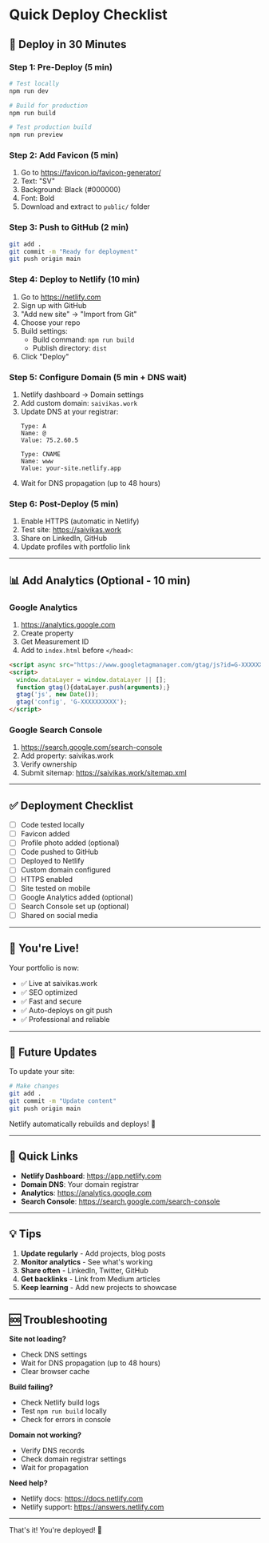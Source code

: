 # Quick Deploy Checklist

## 🚀 Deploy in 30 Minutes

### Step 1: Pre-Deploy (5 min)
```bash
# Test locally
npm run dev

# Build for production
npm run build

# Test production build
npm run preview
```

### Step 2: Add Favicon (5 min)
1. Go to https://favicon.io/favicon-generator/
2. Text: "SV"
3. Background: Black (#000000)
4. Font: Bold
5. Download and extract to `public/` folder

### Step 3: Push to GitHub (2 min)
```bash
git add .
git commit -m "Ready for deployment"
git push origin main
```

### Step 4: Deploy to Netlify (10 min)
1. Go to https://netlify.com
2. Sign up with GitHub
3. "Add new site" → "Import from Git"
4. Choose your repo
5. Build settings:
   - Build command: `npm run build`
   - Publish directory: `dist`
6. Click "Deploy"

### Step 5: Configure Domain (5 min + DNS wait)
1. Netlify dashboard → Domain settings
2. Add custom domain: `saivikas.work`
3. Update DNS at your registrar:
   ```
   Type: A
   Name: @
   Value: 75.2.60.5
   
   Type: CNAME  
   Name: www
   Value: your-site.netlify.app
   ```
4. Wait for DNS propagation (up to 48 hours)

### Step 6: Post-Deploy (5 min)
1. Enable HTTPS (automatic in Netlify)
2. Test site: https://saivikas.work
3. Share on LinkedIn, GitHub
4. Update profiles with portfolio link

---

## 📊 Add Analytics (Optional - 10 min)

### Google Analytics
1. https://analytics.google.com
2. Create property
3. Get Measurement ID
4. Add to `index.html` before `</head>`:

```html
<script async src="https://www.googletagmanager.com/gtag/js?id=G-XXXXXXXXXX"></script>
<script>
  window.dataLayer = window.dataLayer || [];
  function gtag(){dataLayer.push(arguments);}
  gtag('js', new Date());
  gtag('config', 'G-XXXXXXXXXX');
</script>
```

### Google Search Console
1. https://search.google.com/search-console
2. Add property: saivikas.work
3. Verify ownership
4. Submit sitemap: https://saivikas.work/sitemap.xml

---

## ✅ Deployment Checklist

- [ ] Code tested locally
- [ ] Favicon added
- [ ] Profile photo added (optional)
- [ ] Code pushed to GitHub
- [ ] Deployed to Netlify
- [ ] Custom domain configured
- [ ] HTTPS enabled
- [ ] Site tested on mobile
- [ ] Google Analytics added (optional)
- [ ] Search Console set up (optional)
- [ ] Shared on social media

---

## 🎯 You're Live!

Your portfolio is now:
- ✅ Live at saivikas.work
- ✅ SEO optimized
- ✅ Fast and secure
- ✅ Auto-deploys on git push
- ✅ Professional and reliable

---

## 🔄 Future Updates

To update your site:
```bash
# Make changes
git add .
git commit -m "Update content"
git push origin main
```

Netlify automatically rebuilds and deploys! 🎉

---

## 📝 Quick Links

- **Netlify Dashboard**: https://app.netlify.com
- **Domain DNS**: Your domain registrar
- **Analytics**: https://analytics.google.com
- **Search Console**: https://search.google.com/search-console

---

## 💡 Tips

1. **Update regularly** - Add projects, blog posts
2. **Monitor analytics** - See what's working
3. **Share often** - LinkedIn, Twitter, GitHub
4. **Get backlinks** - Link from Medium articles
5. **Keep learning** - Add new projects to showcase

---

## 🆘 Troubleshooting

**Site not loading?**
- Check DNS settings
- Wait for DNS propagation (up to 48 hours)
- Clear browser cache

**Build failing?**
- Check Netlify build logs
- Test `npm run build` locally
- Check for errors in console

**Domain not working?**
- Verify DNS records
- Check domain registrar settings
- Wait for propagation

**Need help?**
- Netlify docs: https://docs.netlify.com
- Netlify support: https://answers.netlify.com

---

That's it! You're deployed! 🚀
